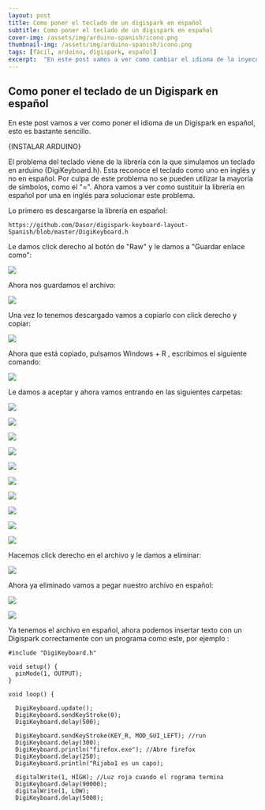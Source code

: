 ```yaml
---
layout: post
title: Como poner el teclado de un digispark en español
subtitle: Como poner el teclado de un digispark en español
cover-img: /assets/img/arduino-spanish/icono.png
thumbnail-img: /assets/img/arduino-spanish/icono.png
tags: [fácil, arduino, digispark, español]
excerpt:  "En este post vamos a ver como cambiar el idioma de la inyección de texto en un Dgispark. Para esto simplemente tenemos que cambiar una librería por otra que nos vamos a descargar"
---
```


## Como poner el teclado de un Digispark en español

En este post vamos a ver como poner el idioma de un Digispark en español, esto es bastante sencillo. 

{INSTALAR ARDUINO}


El problema del teclado viene de la librería con la que simulamos un teclado en arduino (DigiKeyboard.h). Esta reconoce el teclado como uno en inglés y no en español. Por culpa de este problema no se pueden utilizar la mayoría de símbolos, como el "=". Ahora vamos a ver como sustituir la librería en español por una en inglés para solucionar este problema.

Lo primero es descargarse la librería en español:

`https://github.com/Dasor/digispark-keyboard-layout-Spanish/blob/master/DigiKeyboard.h`

Le damos click derecho al botón de "Raw" y le damos a "Guardar enlace como":

![](/assets/img/arduino-spanish/descargar.png)

Ahora nos guardamos el archivo:

![](/assets/img/arduino-spanish/descargar2.png)

Una vez lo tenemos descargado vamos a copiarlo con click derecho y copiar:

![](/assets/img/arduino-spanish/paso.png)


Ahora que está copiado, pulsamos Windows + R , escribimos el siguiente comando:


![](/assets/img/arduino-spanish/paso2.png)


Le damos a aceptar y ahora vamos entrando en las siguientes carpetas:


![](/assets/img/arduino-spanish/paso3.png)

![](/assets/img/arduino-spanish/paso4.png)

![](/assets/img/arduino-spanish/paso5.png)

![](/assets/img/arduino-spanish/paso6.png)

![](/assets/img/arduino-spanish/paso7.png)

![](/assets/img/arduino-spanish/paso8.png)

![](/assets/img/arduino-spanish/paso9.png)

![](/assets/img/arduino-spanish/paso9.png)

![](/assets/img/arduino-spanish/paso10.png)

![](/assets/img/arduino-spanish/paso11.png)


Hacemos click derecho en el archivo y le damos a eliminar:


![](/assets/img/arduino-spanish/paso12.png)

Ahora ya eliminado vamos a pegar nuestro archivo en español:


![](/assets/img/arduino-spanish/paso13.png)

![](/assets/img/arduino-spanish/paso14.png)

Ya tenemos el archivo en español, ahora podemos insertar texto con un Digispark correctamente con un programa como este, por ejemplo :

```
#include "DigiKeyboard.h"                                
                                                         
void setup() {                                           
  pinMode(1, OUTPUT);                                    
}                                                        
                                                         
void loop() {                                            
                                                         
  DigiKeyboard.update();                                 
  DigiKeyboard.sendKeyStroke(0);                         
  DigiKeyboard.delay(500);                               
                                                         
  DigiKeyboard.sendKeyStroke(KEY_R, MOD_GUI_LEFT); //run 
  DigiKeyboard.delay(300);                               
  DigiKeyboard.println("firefox.exe"); //Abre firefox    
  DigiKeyboard.delay(250);                               
  DigiKeyboard.println("Rijaba1 es un capo);                    
                                                         
  digitalWrite(1, HIGH); //Luz roja cuando el rograma termina  
  DigiKeyboard.delay(90000);                                  
  digitalWrite(1, LOW);                                        
  DigiKeyboard.delay(5000);                                   
